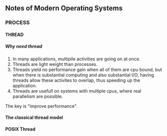 ## Notes of Modern Operating Systems

### PROCESS

#### THREAD

##### Why need thread

1. In many applications, multipile activities are going on at once.
2. Threads are light weight than processes.
3. Threads yield no performance gain when all of them are cpu bound, but when there is substantial computing and also substantial I/O, having threads allow these activites to overlap, thus speeding up the application.
4. Threads are usefull on systems with multiple cpus, where real parallelism are possible.

The key is "improve performance".

#### The classical thread model

#### POSIX Thread



